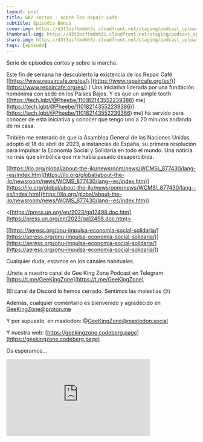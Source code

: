 ```yaml
---
layout: post
title: GKZ cortos - sobre los Repair Cafe
subtitle: Episodio Bonus
cover-img: https://d3t3ozftmdmh3i.cloudfront.net/staging/podcast_uploaded_episode/14743809/14743809-1691157234739-258aa4d8814ed.jpg
thumbnail-img: https://d3t3ozftmdmh3i.cloudfront.net/staging/podcast_uploaded_episode/14743809/14743809-1691157234739-258aa4d8814ed.jpg
share-img: https://d3t3ozftmdmh3i.cloudfront.net/staging/podcast_uploaded_episode/14743809/14743809-1691157234739-258aa4d8814ed.jpg
tags: [episode]
---
```


Serie de episodios cortos y sobre la marcha.

  

Este fin de semana he descubierto la existencia de los Repair Café ([⁠[https://www.repaircafe.org/es/)⁠](https://www.repaircafe.org/es/).](https://www.repaircafe.org/es/)⁠](https://www.repaircafe.org/es/).) Una iniciativa liderada por una fundación homónima con sede en los Países Bajos. Y es que un simple tooth ([⁠[https://tech.lgbt/@Pheebe/110182143552239386)⁠](https://tech.lgbt/@Pheebe/110182143552239386)&nbsp;me](https://tech.lgbt/@Pheebe/110182143552239386)⁠](https://tech.lgbt/@Pheebe/110182143552239386)&nbsp;me) ha servido para conocer de esta iniciativa y conocer que tengo uno a 20 minutos andando de mi casa.

  

Tmbién me enterado de que la Asamblea General de las Naciones Unidas adoptó el 18 de abril de 2023, a instancias de España, su primera resolución para impulsar la Economía Social y Solidaria en todo el mundo. Una noticia no más que simbólica que me había pasado desapercibida.

[[https://ilo.org/global/about-the-ilo/newsroom/news/WCMS\_877430/lang--es/index.htm](https://ilo.org/global/about-the-ilo/newsroom/news/WCMS_877430/lang--es/index.htm)](https://ilo.org/global/about-the-ilo/newsroom/news/WCMS\_877430/lang--es/index.htm](https://ilo.org/global/about-the-ilo/newsroom/news/WCMS_877430/lang--es/index.htm))

<[https://press.un.org/en/2023/ga12498.doc.htm](https://press.un.org/en/2023/ga12498.doc.htm)>

[⁠[https://aeress.org/onu-impulsa-economia-social-solidaria/⁠](https://aeress.org/onu-impulsa-economia-social-solidaria/)](https://aeress.org/onu-impulsa-economia-social-solidaria/⁠](https://aeress.org/onu-impulsa-economia-social-solidaria/))

  

Cualquier duda, estamos en los canales habituales.

¡Únete a nuestro canal de Gee King Zone Podcast en Telegram [https://t.me/GeeKingZone](https://t.me/GeeKingZone)

(El canal de Discord lo hemos cerrado. Sentimos las molestias 😉)

Además, cualquier comentario es bienvenido y agradecido en GeeKingZone@proton.me&nbsp;

Y por supuesto, en mastodon: @GeeKingZone@mastodon.social&nbsp;

Y nuestra web: [https://geekingzone.codeberg.page](https://geekingzone.codeberg.page)

Os esperamos...
<iframe src='https://podcasters.spotify.com/pod/show/geekingzone/embed/episodes/GKZ-cortos---sobre-los-Repair-Caf-e22v42f' height='204px' width='380px' frameborder='0' scrolling='no'></iframe>